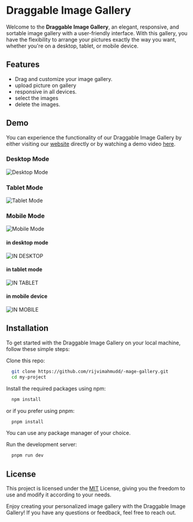 # Draggable Image Gallery

Welcome to the **Draggable Image Gallery**, an elegant, responsive, and sortable image gallery with a user-friendly interface. With this gallery, you have the flexibility to arrange your pictures exactly the way you want, whether you're on a desktop, tablet, or mobile device.

## Features

-   Drag and customize your image gallery.
-   upload picture on gallery
-   responsive in all devices.
-   select the images
-   delete the images.

## Demo

You can experience the functionality of our Draggable Image Gallery by either visiting our [website](https://image-gallery-zxgc.vercel.app/) directly or by watching a demo video [here](https://www.loom.com/share/c3440dee956a4a17859061eb23f964b2).

### Desktop Mode

![Desktop Mode](image.png)

### Tablet Mode

![Tablet Mode](image-1.png)

### Mobile Mode

![Mobile Mode](image-3.png)

#### in desktop mode

![IN DESKTOP](image.png)

#### in tablet mode

![IN TABLET](image-1.png)

#### in mobile device

![IN MOBILE](image-3.png)

## Installation

To get started with the Draggable Image Gallery on your local machine, follow these simple steps:

Clone this repo:

```bash
  git clone https://github.com/rijvimahmudd/-mage-gallery.git
  cd my-project
```

Install the required packages using npm:

```bash
  npm install
```

or if you prefer using pnpm:

```bash
  pnpm install
```

You can use any package manager of your choice.

Run the development server:

```bash
  pnpm run dev
```

## License

This project is licensed under the [MIT](https://choosealicense.com/licenses/mit/) License, giving you the freedom to use and modify it according to your needs.

Enjoy creating your personalized image gallery with the Draggable Image Gallery! If you have any questions or feedback, feel free to reach out.
